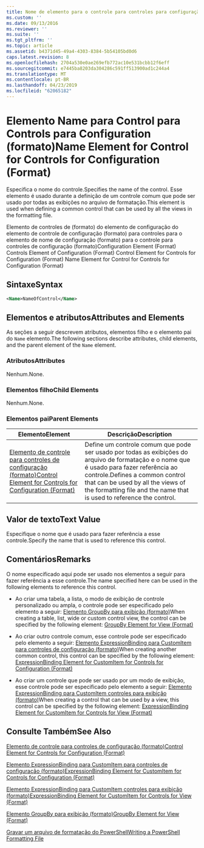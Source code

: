 ```yaml
---
title: Nome de elemento para o controle para controles para configuração (formato) | Microsoft Docs
ms.custom: ''
ms.date: 09/13/2016
ms.reviewer: ''
ms.suite: ''
ms.tgt_pltfrm: ''
ms.topic: article
ms.assetid: b4371d45-49a4-4303-8384-5b54105bd0d6
caps.latest.revision: 8
ms.openlocfilehash: 2704a530e0ae269efb772ac10e531bcbb12f6eff
ms.sourcegitcommit: e7445ba8203da304286c591ff513900ad1c244a4
ms.translationtype: MT
ms.contentlocale: pt-BR
ms.lasthandoff: 04/23/2019
ms.locfileid: "62065182"
---
```

# <a name="name-element-for-control-for-controls-for-configuration-format"></a><span data-ttu-id="5a0a8-102">Elemento Name para Control para Controls para Configuration (formato)</span><span class="sxs-lookup"><span data-stu-id="5a0a8-102">Name Element for Control for Controls for Configuration (Format)</span></span>

<span data-ttu-id="5a0a8-103">Especifica o nome do controle.</span><span class="sxs-lookup"><span data-stu-id="5a0a8-103">Specifies the name of the control.</span></span> <span data-ttu-id="5a0a8-104">Esse elemento é usado durante a definição de um controle comum que pode ser usado por todas as exibições no arquivo de formatação.</span><span class="sxs-lookup"><span data-stu-id="5a0a8-104">This element is used when defining a common control that can be used by all the views in the formatting file.</span></span>

<span data-ttu-id="5a0a8-105">Elemento de controles de (formato) do elemento de configuração do elemento de controle de configuração (formato) para controles para o elemento de nome de configuração (formato) para o controle para controles de configuração (formato)</span><span class="sxs-lookup"><span data-stu-id="5a0a8-105">Configuration Element (Format) Controls Element of Configuration (Format) Control Element for Controls for Configuration (Format) Name Element for Control for Controls for Configuration (Format)</span></span>

## <a name="syntax"></a><span data-ttu-id="5a0a8-106">Sintaxe</span><span class="sxs-lookup"><span data-stu-id="5a0a8-106">Syntax</span></span>

```xml
<Name>NameOfControl</Name>

```

## <a name="attributes-and-elements"></a><span data-ttu-id="5a0a8-107">Elementos e atributos</span><span class="sxs-lookup"><span data-stu-id="5a0a8-107">Attributes and Elements</span></span>

<span data-ttu-id="5a0a8-108">As seções a seguir descrevem atributos, elementos filho e o elemento pai do `Name` elemento.</span><span class="sxs-lookup"><span data-stu-id="5a0a8-108">The following sections describe attributes, child elements, and the parent element of the `Name` element.</span></span>

### <a name="attributes"></a><span data-ttu-id="5a0a8-109">Atributos</span><span class="sxs-lookup"><span data-stu-id="5a0a8-109">Attributes</span></span>

<span data-ttu-id="5a0a8-110">Nenhum.</span><span class="sxs-lookup"><span data-stu-id="5a0a8-110">None.</span></span>

### <a name="child-elements"></a><span data-ttu-id="5a0a8-111">Elementos filho</span><span class="sxs-lookup"><span data-stu-id="5a0a8-111">Child Elements</span></span>

<span data-ttu-id="5a0a8-112">Nenhum.</span><span class="sxs-lookup"><span data-stu-id="5a0a8-112">None.</span></span>

### <a name="parent-elements"></a><span data-ttu-id="5a0a8-113">Elementos pai</span><span class="sxs-lookup"><span data-stu-id="5a0a8-113">Parent Elements</span></span>

|<span data-ttu-id="5a0a8-114">Elemento</span><span class="sxs-lookup"><span data-stu-id="5a0a8-114">Element</span></span>|<span data-ttu-id="5a0a8-115">Descrição</span><span class="sxs-lookup"><span data-stu-id="5a0a8-115">Description</span></span>|
|-------------|-----------------|
|[<span data-ttu-id="5a0a8-116">Elemento de controle para controles de configuração (formato)</span><span class="sxs-lookup"><span data-stu-id="5a0a8-116">Control Element for Controls for Configuration (Format)</span></span>](./control-element-for-controls-for-configuration-format.md)|<span data-ttu-id="5a0a8-117">Define um controle comum que pode ser usado por todas as exibições do arquivo de formatação e o nome que é usado para fazer referência ao controle.</span><span class="sxs-lookup"><span data-stu-id="5a0a8-117">Defines a common control that can be used by all the views of the formatting file and the name that is used to reference the control.</span></span>|

## <a name="text-value"></a><span data-ttu-id="5a0a8-118">Valor de texto</span><span class="sxs-lookup"><span data-stu-id="5a0a8-118">Text Value</span></span>

<span data-ttu-id="5a0a8-119">Especifique o nome que é usado para fazer referência a esse controle.</span><span class="sxs-lookup"><span data-stu-id="5a0a8-119">Specify the name that is used to reference this control.</span></span>

## <a name="remarks"></a><span data-ttu-id="5a0a8-120">Comentários</span><span class="sxs-lookup"><span data-stu-id="5a0a8-120">Remarks</span></span>

<span data-ttu-id="5a0a8-121">O nome especificado aqui pode ser usado nos elementos a seguir para fazer referência a esse controle.</span><span class="sxs-lookup"><span data-stu-id="5a0a8-121">The name specified here can be used in the following elements to reference this control.</span></span>

- <span data-ttu-id="5a0a8-122">Ao criar uma tabela, a lista, o modo de exibição de controle personalizado ou ampla, o controle pode ser especificado pelo elemento a seguir: [Elemento GroupBy para exibição (formato)](./groupby-element-for-view-format.md)</span><span class="sxs-lookup"><span data-stu-id="5a0a8-122">When creating a table, list, wide or custom control view, the control can be specified by the following element: [GroupBy Element for View (Format)](./groupby-element-for-view-format.md)</span></span>

- <span data-ttu-id="5a0a8-123">Ao criar outro controle comum, esse controle pode ser especificado pelo elemento a seguir: [Elemento ExpressionBinding para CustomItem para controles de configuração (formato)](./expressionbinding-element-for-customitem-for-controls-for-configuration-format.md)</span><span class="sxs-lookup"><span data-stu-id="5a0a8-123">When creating another common control, this control can be specified by the following element: [ExpressionBinding Element for CustomItem for Controls for Configuration (Format)](./expressionbinding-element-for-customitem-for-controls-for-configuration-format.md)</span></span>

- <span data-ttu-id="5a0a8-124">Ao criar um controle que pode ser usado por um modo de exibição, esse controle pode ser especificado pelo elemento a seguir: [Elemento ExpressionBinding para CustomItem controles para exibição (formato)](./expressionbinding-element-for-customitem-for-controls-for-view-format.md)</span><span class="sxs-lookup"><span data-stu-id="5a0a8-124">When creating a control that can be used by a view, this control can be specified by the following element: [ExpressionBinding Element for CustomItem for Controls for View (Format)](./expressionbinding-element-for-customitem-for-controls-for-view-format.md)</span></span>

## <a name="see-also"></a><span data-ttu-id="5a0a8-125">Consulte Também</span><span class="sxs-lookup"><span data-stu-id="5a0a8-125">See Also</span></span>

[<span data-ttu-id="5a0a8-126">Elemento de controle para controles de configuração (formato)</span><span class="sxs-lookup"><span data-stu-id="5a0a8-126">Control Element for Controls for Configuration (Format)</span></span>](./control-element-for-controls-for-configuration-format.md)

[<span data-ttu-id="5a0a8-127">Elemento ExpressionBinding para CustomItem para controles de configuração (formato)</span><span class="sxs-lookup"><span data-stu-id="5a0a8-127">ExpressionBinding Element for CustomItem for Controls for Configuration (Format)</span></span>](./expressionbinding-element-for-customitem-for-controls-for-configuration-format.md)

[<span data-ttu-id="5a0a8-128">Elemento ExpressionBinding para CustomItem controles para exibição (formato)</span><span class="sxs-lookup"><span data-stu-id="5a0a8-128">ExpressionBinding Element for CustomItem for Controls for View (Format)</span></span>](./expressionbinding-element-for-customitem-for-controls-for-view-format.md)

[<span data-ttu-id="5a0a8-129">Elemento GroupBy para exibição (formato)</span><span class="sxs-lookup"><span data-stu-id="5a0a8-129">GroupBy Element for View (Format)</span></span>](./groupby-element-for-view-format.md)

[<span data-ttu-id="5a0a8-130">Gravar um arquivo de formatação do PowerShell</span><span class="sxs-lookup"><span data-stu-id="5a0a8-130">Writing a PowerShell Formatting File</span></span>](./writing-a-powershell-formatting-file.md)
